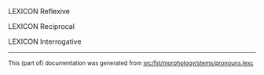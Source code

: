 

LEXICON Reflexive 

LEXICON Reciprocal 

LEXICON Interrogative 

* * *

<small>This (part of) documentation was generated from [src/fst/morphology/stems/pronouns.lexc](https://github.com/giellalt/lang-swe/blob/main/src/fst/morphology/stems/pronouns.lexc)</small>
